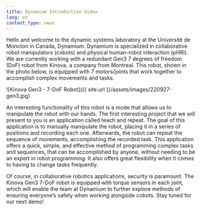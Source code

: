 ```yaml
---
title: Dynamium Introduction Video 
lang: en
content_type: news
---
```




Hello and welcome to the dynamic systems laboratory at the Université de Moncton in Canada, Dynamium. Dynamium is specialized in collaborative robot manipulators (cobots) and physical human-robot interaction (pHRI). We are currently working with a redundant Gen3 7 degrees of freedom (DoF) robot from Kinova, a company from Montreal. This robot, shown in the photo below, is equipped with 7 motors/joints that work together to accomplish complex movements and tasks.

![Kinova Gen3 - 7-DoF Robot]({{ site.url }}/assets/images/220927-gen3.jpg)

An interesting functionality of this robot is a mode that allows us to manipulate the robot with our hands. The first interesting project that we will present to you is an application called teach and repeat. The goal of this application is to manually manipulate the robot, placing it in a series of positions and recording each one. Afterwards, the robot can repeat the sequence of movements, accomplishing the recorded task. This application offers a quick, simple, and effective method of programming complex tasks and sequences, that can be accomplished by anyone, without needing to be an expert in robot programming. It also offers great flexibility when it comes to having to change tasks frequently. 

Of course, in collaborative robotics applications, security is paramount. The Kinova Gen3 7-DoF robot is equipped with torque sensors in each joint, which will enable the team at Dynamium to further explore methods of ensuring everyone’s safety when working alongside cobots. Stay tuned for our next demo!
